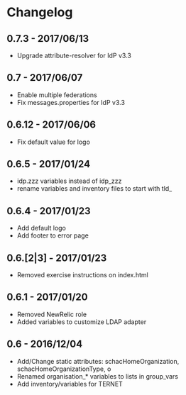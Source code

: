 Changelog
=========

0.7.3 - 2017/06/13
------------------

* Upgrade attribute-resolver for IdP v3.3

0.7 - 2017/06/07
----------------

* Enable multiple federations
* Fix messages.properties for IdP v3.3


0.6.12 - 2017/06/06
-------------------

* Fix default value for logo

0.6.5 - 2017/01/24
------------------

* idp.zzz variables instead of idp_zzz
* rename variables and inventory files to start with tld_

0.6.4 - 2017/01/23
------------------

* Add default logo
* Add footer to error page

0.6.[2|3] - 2017/01/23
------------------

* Removed exercise instructions on index.html

0.6.1 - 2017/01/20
------------------

* Removed NewRelic role
* Added variables to customize LDAP adapter

0.6 - 2016/12/04
----------------

* Add/Change static attributes: schacHomeOrganization, schacHomeOrganizationType, o
* Renamed organisation_* variables to lists in group_vars
* Add inventory/variables for TERNET
